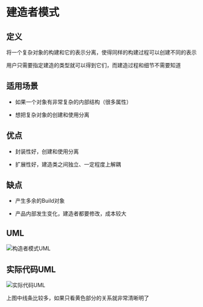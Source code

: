 # 建造者模式

## 定义

将一个复杂对象的构建和它的表示分离，使得同样的构建过程可以创建不同的表示

用户只需要指定建造的类型就可以得到它们，而建造过程和细节不需要知道

## 适用场景

* 如果一个对象有非常复杂的内部结构（很多属性）

* 想把复杂对象的创建和使用分离

## 优点

* 封装性好，创建和使用分离

* 扩展性好，建造类之间独立、一定程度上解耦

## 缺点

* 产生多余的Build对象

* 产品内部发生变化，建造者都要修改，成本较大

## UML

![构造者模式UML](https://ws1.sinaimg.cn/large/7ebba446ly1fyol6kh09qj21ec0jqwh0.jpg)

## 实际代码UML

![实际代码UML](https://ws1.sinaimg.cn/large/7ebba446ly1fyolt5qxibj217g11edly.jpg)

上图中线条比较多，如果只看黄色部分的关系就非常清晰明了